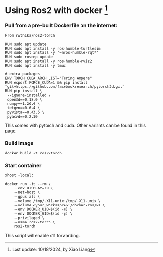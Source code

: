 # Using Ros2 with docker [^1]

### Pull from a pre-built Dockerfile on the internet:

```
From rwthika/ros2-torch

RUN sudo apt update
RUN sudo apt install -y ros-humble-turtlesim
RUN sudo apt install -y '~nros-humble-rqt*'
RUN sudo rosdep update
RUN sudo apt install -y ros-humble-rviz2
RUN sudo apt install -y tmux

# extra packages
ENV TORCH_CUDA_ARCH_LIST="Turing Ampere"
RUN export FORCE_CUDA=1 && pip install "git+https://github.com/facebookresearch/pytorch3d.git"
RUN pip install \
 --ignore-installed \
 open3d==0.18.0 \
 numpy==1.26.4 \
 tetgen==0.6.4 \
 pyvista==0.43.5 \
 pyacvd==0.2.10
```
This comes with pytorch and cuda. Other variants can be found in this [page](https://github.com/ika-rwth-aachen/docker-ros-ml-images/tree/main).
### Build image

```
docker build -t ros2-torch .
```

### Start container

```
xhost +local:

docker run -it --rm \
    --env DISPLAY=:0 \
    --net=host \
    --gpus all \
    --volume /tmp/.X11-unix:/tmp/.X11-unix \
    --volume <your_worksapce>:/docker-ros/ws \
    --env DOCKER_UID=$(id -u) \
    --env DOCKER_GID=$(id -g) \
    --privileged \
    --name ros2-torch \
    ros2-torch 
```
This script will enable x11 forwarding.

[^1]: Last update: 10/18/2024, by Xiao Liang 

